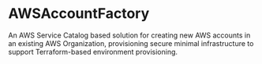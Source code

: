 # AWSAccountFactory
An AWS Service Catalog based solution for creating new AWS accounts in an existing AWS Organization, provisioning secure minimal infrastructure to support Terraform-based environment provisioning.
